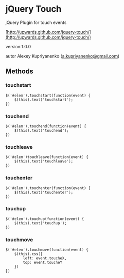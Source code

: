 jQuery Touch
=============

jQuery Plugin for touch events

[http://upwards.github.com/jquery-touch/](http://upwards.github.com/jquery-touch/)

version 1.0.0

autor Alexey Kupriyanenko (a.kupriyanenko@gmail.com)

Methods
-------

### touchstart

    $('#elem').touchstart(function(event) {
        $(this).text('touchstart');
    })

### touchend

    $('#elem').touchend(function(event) {
        $(this).text('touchend');
    })

### touchleave

    $('#elem')touchleave(function(event) {
        $(this).text('touchleave');
    })

### touchenter

    $('#elem').touchenter(function(event) {
        $(this).text('touchenter');
    })

### touchup

    $('#elem').touchup(function(event) {
        $(this).text('touchup');
    })

### touchmove

    $('#elem').touchmove(function(event) {
        $(this).css({
            left: event.toucheX,
            top: event.toucheY
        })
    })